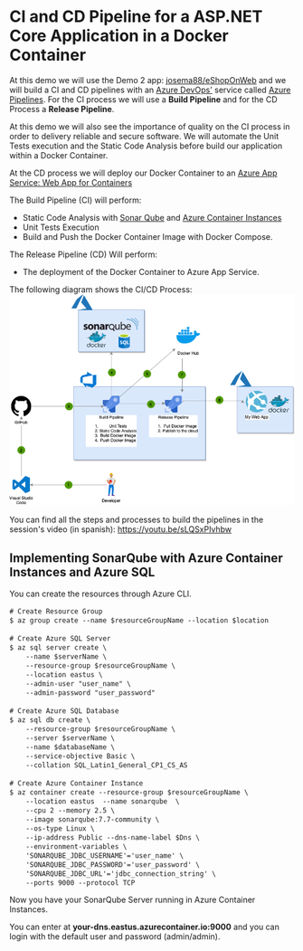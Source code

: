 # CI and CD Pipeline for a ASP.NET Core Application in a Docker Container

At this demo we will use the Demo 2 app: [josema88/eShopOnWeb](https://github.com/josema88/eShopOnWeb) and we will build a CI and CD pipelines with an [Azure DevOps'](https://azure.microsoft.com/en-us/services/devops/) service called [Azure Pipelines](https://azure.microsoft.com/en-us/services/devops/pipelines/). For the CI process we will use a **Build Pipeline** and for the CD Process a **Release Pipeline**.

At this demo we will also see the importance of quality on the CI process in order to delivery reliable and secure software. We will automate the Unit Tests execution and the Static Code Analysis before build our application within a Docker Container.

At the CD process we will deploy our Docker Container to an [Azure App Service: Web App for Containers](https://azure.microsoft.com/es-es/services/app-service/containers/)

The Build Pipeline (CI) will perform:
- Static Code Analysis with [Sonar Qube](https://www.sonarqube.org/) and [Azure Container Instances](https://azure.microsoft.com/en-us/services/container-instances/)
- Unit Tests Execution
- Build and Push the Docker Container Image with Docker Compose.

The Release Pipeline (CD) Will perform: 
- The deployment of the Docker Container to Azure App Service.

The following diagram shows the CI/CD Process:
![CI CD Procecss](/images/CI-CD-Diagram.png)

You can find all the steps and processes to build the pipelines in the session's video (in spanish):
https://youtu.be/sLQSxPIvhbw


## Implementing SonarQube with Azure Container Instances and Azure SQL

You can create the resources through Azure CLI.

```
# Create Resource Group
$ az group create --name $resourceGroupName --location $location

# Create Azure SQL Server
$ az sql server create \
    --name $serverName \
    --resource-group $resourceGroupName \
    --location eastus \
    --admin-user "user_name" \
    --admin-password "user_password"

# Create Azure SQL Database
$ az sql db create \
    --resource-group $resourceGroupName \
    --server $serverName \
    --name $databaseName \
    --service-objective Basic \
    --collation SQL_Latin1_General_CP1_CS_AS

# Create Azure Container Instance
$ az container create --resource-group $resourceGroupName \
    --location eastus  --name sonarqube  \
    --cpu 2 --memory 2.5 \
    --image sonarqube:7.7-community \
    --os-type Linux \
    --ip-address Public --dns-name-label $Dns \
    --environment-variables \
    'SONARQUBE_JDBC_USERNAME'='user_name' \
    'SONARQUBE_JDBC_PASSWORD'='user_password' \
    'SONARQUBE_JDBC_URL'='jdbc_connection_string' \
    --ports 9000 --protocol TCP

```
Now you have your SonarQube Server running in Azure Container Instances.

You can enter at **your-dns.eastus.azurecontainer.io:9000** and you can login with the default user and password (admin/admin).